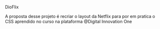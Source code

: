 DioFlix

A proposta desse projeto é recriar o layout da Netflix para por em pratica o CSS aprendido no curso na plataforma @Digital Innovation One
